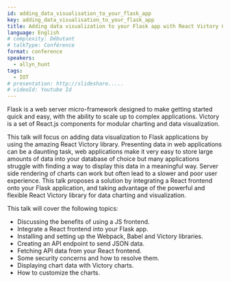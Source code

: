 ```yaml
---
id: adding_data_visualisation_to_your_flask_app
key: adding_data_visualisation_to_your_flask_app
title: Adding data visualization to your Flask app with React Victory Charts
language: English
# complexity: Débutant
# talkType: Conférence
format: conference
speakers:
  - allyn_hunt
tags:
  - IOT
# presentation: http://slideshare.....
# videoId: Youtube Id
---
```


Flask is a web server micro-framework designed to make getting started quick and easy, with the ability to scale up to complex applications. Victory is a set of React.js components for modular charting and data visualization.

This talk will focus on adding data visualization to Flask applications by using the amazing React Victory library. Presenting data in web applications can be a daunting task, web applications make it very easy to store large amounts of data into your database of choice but many applications struggle with finding a way to display this data in a meaningful way. Server side rendering of charts can work but often lead to a slower and poor user experience. This talk proposes a solution by integrating a React frontend onto your Flask application, and taking advantage of the powerful and flexible React Victory library for data charting and visualization.

This talk will cover the following topics:
* Discussing the benefits of using a JS frontend.
* Integrate a React frontend into your Flask app.
* Installing and setting up the Webpack, Babel and Victory libraries. 
* Creating an API endpoint to send JSON data. 
* Fetching API data from your React frontend. 
* Some security concerns and how to resolve them. 
* Displaying chart data with Victory charts. 
* How to customize the charts.